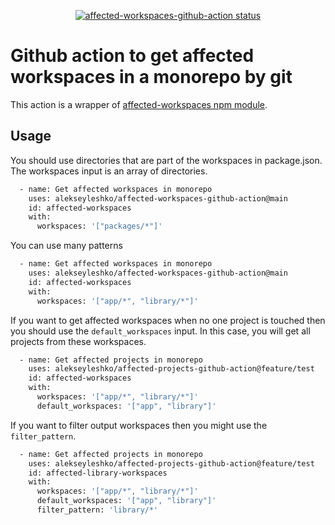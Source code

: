 <p align="center">
  <a href="https://github.com/AlekseyLeshko/affected-workspaces-github-action/actions"><img alt="affected-workspaces-github-action status" src="https://github.com/AlekseyLeshko/affected-workspaces-github-action/actions/workflows/test.yml/badge.svg"></a>
</p>

# Github action to get affected workspaces in a monorepo by git
This action is a wrapper of [affected-workspaces npm module](https://github.com/AlekseyLeshko/affected-workspaces).

## Usage
You should use directories that are part of the workspaces in package.json.
The workspaces input is an array of directories.
```bash
  - name: Get affected workspaces in monorepo
    uses: alekseyleshko/affected-workspaces-github-action@main
    id: affected-workspaces
    with:
      workspaces: '["packages/*"]'
```

You can use many patterns
```bash
  - name: Get affected workspaces in monorepo
    uses: alekseyleshko/affected-workspaces-github-action@main
    id: affected-workspaces
    with:
      workspaces: '["app/*", "library/*"]'
```

If you want to get affected workspaces when no one project is touched then you should use the `default_workspaces` input. In this case, you will get all projects from these workspaces.
```bash
  - name: Get affected projects in monorepo
    uses: alekseyleshko/affected-projects-github-action@feature/test
    id: affected-workspaces
    with:
      workspaces: '["app/*", "library/*"]'
      default_workspaces: '["app", "library"]'
```

If you want to filter output workspaces then you might use the `filter_pattern`.
```bash
  - name: Get affected projects in monorepo
    uses: alekseyleshko/affected-projects-github-action@feature/test
    id: affected-library-workspaces
    with:
      workspaces: '["app/*", "library/*"]'
      default_workspaces: '["app", "library"]'
      filter_pattern: 'library/*'
```
